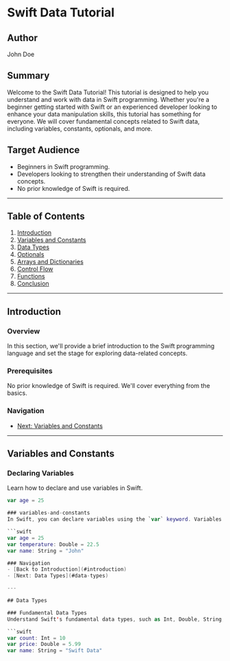 # Swift Data Tutorial

## Author
John Doe

## Summary
Welcome to the Swift Data Tutorial! This tutorial is designed to help you understand and work with data in Swift programming. Whether you're a beginner getting started with Swift or an experienced developer looking to enhance your data manipulation skills, this tutorial has something for everyone. We will cover fundamental concepts related to Swift data, including variables, constants, optionals, and more.

## Target Audience
- Beginners in Swift programming.
- Developers looking to strengthen their understanding of Swift data concepts.
- No prior knowledge of Swift is required.

---

## Table of Contents

1. [Introduction](#introduction)
2. [Variables and Constants](#variables-and-constants)
3. [Data Types](#data-types)
4. [Optionals](#optionals)
5. [Arrays and Dictionaries](#arrays-and-dictionaries)
6. [Control Flow](#control-flow)
7. [Functions](#functions)
8. [Conclusion](#conclusion)

---

## Introduction

### Overview
In this section, we'll provide a brief introduction to the Swift programming language and set the stage for exploring data-related concepts.

### Prerequisites
No prior knowledge of Swift is required. We'll cover everything from the basics.

### Navigation
- [Next: Variables and Constants](#variables-and-constants)

---

## Variables and Constants

### Declaring Variables
Learn how to declare and use variables in Swift.

```swift
var age = 25

### variables-and-constants
In Swift, you can declare variables using the `var` keyword. Variables are mutable, meaning their values can be changed after declaration.

```swift
var age = 25
var temperature: Double = 22.5
var name: String = "John"

### Navigation
- [Back to Introduction](#introduction)
- [Next: Data Types](#data-types)

---

## Data Types

### Fundamental Data Types
Understand Swift's fundamental data types, such as Int, Double, String, and Bool.

```swift
var count: Int = 10
var price: Double = 5.99
var name: String = "Swift Data"


